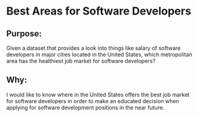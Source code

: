 # Best Areas for Software Developers
## Purpose:
Given a dataset that provides a look into things like salary of software developers in major cities located in the United States, which metropolitan area has the healthiest job market for software developers?

## Why:
I would like to know where in the United States offers the best job market for software developers in order to make an educated decision when applying for software development positions in the near future.
